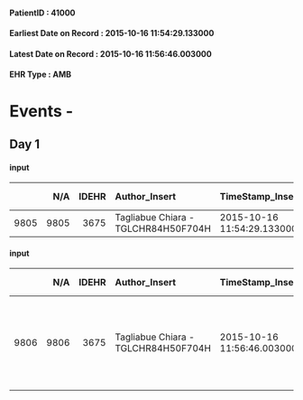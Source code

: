 
#### PatientID : 41000
#### Earliest Date on Record : 2015-10-16 11:54:29.133000
#### Latest Date on Record : 2015-10-16 11:56:46.003000
#### EHR Type : AMB

# Events - 

## Day 1

#### input
|      |    N/A |   IDEHR | Author_Insert                       | TimeStamp_Insert           | EHRType   |   PatientID |   IDDigitalSignDocument | persone_vicine   |   Unnamed: 0_x.1 |   IDANAMNESI_SOCIALE | Patient   | FamigliaAltro   | Paziente_T   | FamigliaAltro_T   |   Non_Rilevabile_x.1 | Note_Non_Rilevabile_x.1   | opt_Problemi   | chk_contr_sintomi   | opt_paziente_a   | opt_famiglia_a   | opt_adeguatezza   | opt_paziente_solo   | opt_presente_assente   | Presenza_minori   | Caregiver_principale   | opt_capacita     | opt_necessario   | opt_presente   | opt_risorse_ec   | opt_paziente_psi   | opt_Ins_vol   | opt_esenzione   | opt_inv_civile   | Needs     | Domestic partnership   | Fragility   | opt_disponibilita_f   | opt_indennita_acc   | opt_famiglia_psi   | opt_disponibilit_paz   |
|-----:|-------:|--------:|:------------------------------------|:---------------------------|:----------|------------:|------------------------:|:-----------------|-----------------:|---------------------:|:----------|:----------------|:-------------|:------------------|---------------------:|:--------------------------|:---------------|:--------------------|:-----------------|:-----------------|:------------------|:--------------------|:-----------------------|:------------------|:-----------------------|:-----------------|:-----------------|:---------------|:-----------------|:-------------------|:--------------|:----------------|:-----------------|:----------|:-----------------------|:------------|:----------------------|:--------------------|:-------------------|:-----------------------|
| 9805 |   9805 |    3675 | Tagliabue Chiara - TGLCHR84H50F704H | 2015-10-16 11:54:29.133000 | AMB       |       41000 |                  161474 | N/A              |             1645 |                 1144 | No#0      | Si#1            | No#0         | Si#1              |                    0 | NR                        | Si#1           | controllo sintomi#0 | Indefinite#2     | Congruenti#1     | Si#1              | No#0                | Presente#1             | No#0              | daughter               | Incrementabile#1 | Si#1             | No#0           | Adeguate#1       | No#0               | No#0          | Si#1            | No#0             | Clinici#0 | Coniuge/Convivente#0   | nessuna#0   | Si#1                  | No#0                | No#0               | Si#1                   |

#### input
|      |    N/A |   IDEHR | Author_Insert                       | TimeStamp_Insert           | EHRType   |   PatientID |   IDDigitalSignDocument | persone_vicine   |   Unnamed: 0_x.1 |   IDANAMNESI_SOCIALE | Patient   | FamigliaAltro   | Paziente_T   | FamigliaAltro_T   |   Non_Rilevabile_x.1 | Note_Non_Rilevabile_x.1   | opt_Problemi   | chk_contr_sintomi   | opt_paziente_a   | opt_famiglia_a   | opt_adeguatezza   | opt_paziente_solo   | opt_presente_assente   | Presenza_minori   | Caregiver_principale   | opt_capacita     | ds_familiari_coinv                                                                                                   | opt_necessario   | opt_presente   | opt_risorse_ec   | opt_paziente_psi   | opt_Ins_vol   | opt_esenzione   | opt_inv_civile   | Needs     | Domestic partnership   | Fragility   | opt_disponibilita_f   | opt_indennita_acc   | opt_famiglia_psi   | opt_disponibilit_paz   |
|-----:|-------:|--------:|:------------------------------------|:---------------------------|:----------|------------:|------------------------:|:-----------------|-----------------:|---------------------:|:----------|:----------------|:-------------|:------------------|---------------------:|:--------------------------|:---------------|:--------------------|:-----------------|:-----------------|:------------------|:--------------------|:-----------------------|:------------------|:-----------------------|:-----------------|:---------------------------------------------------------------------------------------------------------------------|:-----------------|:---------------|:-----------------|:-------------------|:--------------|:----------------|:-----------------|:----------|:-----------------------|:------------|:----------------------|:--------------------|:-------------------|:-----------------------|
| 9806 |   9806 |    3675 | Tagliabue Chiara - TGLCHR84H50F704H | 2015-10-16 11:56:46.003000 | AMB       |       41000 |                  161483 | N/A              |             1646 |                 1145 | No#0      | Si#1            | No#0         | Si#1              |                    0 | NR                        | Si#1           | controllo sintomi#0 | Indefinite#2     | Congruenti#1     | Si#1              | No#0                | Presente#1             | No#0              | figlia Marina          | Incrementabile#1 | Due figlie: marina che abita nelle vicinanze e Alessandro che vive a Brugherio, collaborano entrambi all'assistenza. | Si#1             | No#0           | Adeguate#1       | No#0               | No#0          | Si#1            | No#0             | Clinici#0 | Coniuge/Convivente#0   | nessuna#0   | Si#1                  | No#0                | No#0               | Si#1                   |


